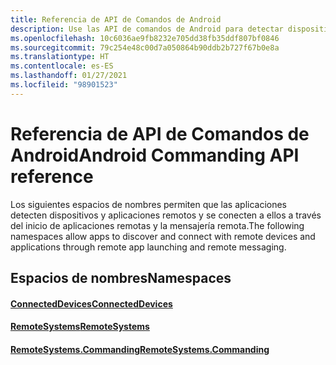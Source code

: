 ```yaml
---
title: Referencia de API de Comandos de Android
description: Use las API de comandos de Android para detectar dispositivos y aplicaciones remotos y conectarse a ellos mediante la mensajería y el inicio de aplicaciones remotos.
ms.openlocfilehash: 10c6036ae9fb8232e705dd38fb35ddf807bf0846
ms.sourcegitcommit: 79c254e48c00d7a050864b90ddb2b727f67b0e8a
ms.translationtype: HT
ms.contentlocale: es-ES
ms.lasthandoff: 01/27/2021
ms.locfileid: "98901523"
---
```

# <a name="android-commanding-api-reference"></a><span data-ttu-id="5b95f-103">Referencia de API de Comandos de Android</span><span class="sxs-lookup"><span data-stu-id="5b95f-103">Android Commanding API reference</span></span>

<span data-ttu-id="5b95f-104">Los siguientes espacios de nombres permiten que las aplicaciones detecten dispositivos y aplicaciones remotos y se conecten a ellos a través del inicio de aplicaciones remotas y la mensajería remota.</span><span class="sxs-lookup"><span data-stu-id="5b95f-104">The following namespaces allow apps to discover and connect with remote devices and applications through remote app launching and remote messaging.</span></span>

## <a name="namespaces"></a><span data-ttu-id="5b95f-105">Espacios de nombres</span><span class="sxs-lookup"><span data-stu-id="5b95f-105">Namespaces</span></span>

#### <a name="connecteddevices"></a>[<span data-ttu-id="5b95f-106">ConnectedDevices</span><span class="sxs-lookup"><span data-stu-id="5b95f-106">ConnectedDevices</span></span>](/java/api/com.microsoft.connecteddevices)
#### <a name="remotesystems"></a>[<span data-ttu-id="5b95f-107">RemoteSystems</span><span class="sxs-lookup"><span data-stu-id="5b95f-107">RemoteSystems</span></span>](/java/api/com.microsoft.connecteddevices.remotesystems)
#### <a name="remotesystemscommanding"></a>[<span data-ttu-id="5b95f-108">RemoteSystems.Commanding</span><span class="sxs-lookup"><span data-stu-id="5b95f-108">RemoteSystems.Commanding</span></span>](/java/api/com.microsoft.connecteddevices.remotesystems.commanding)